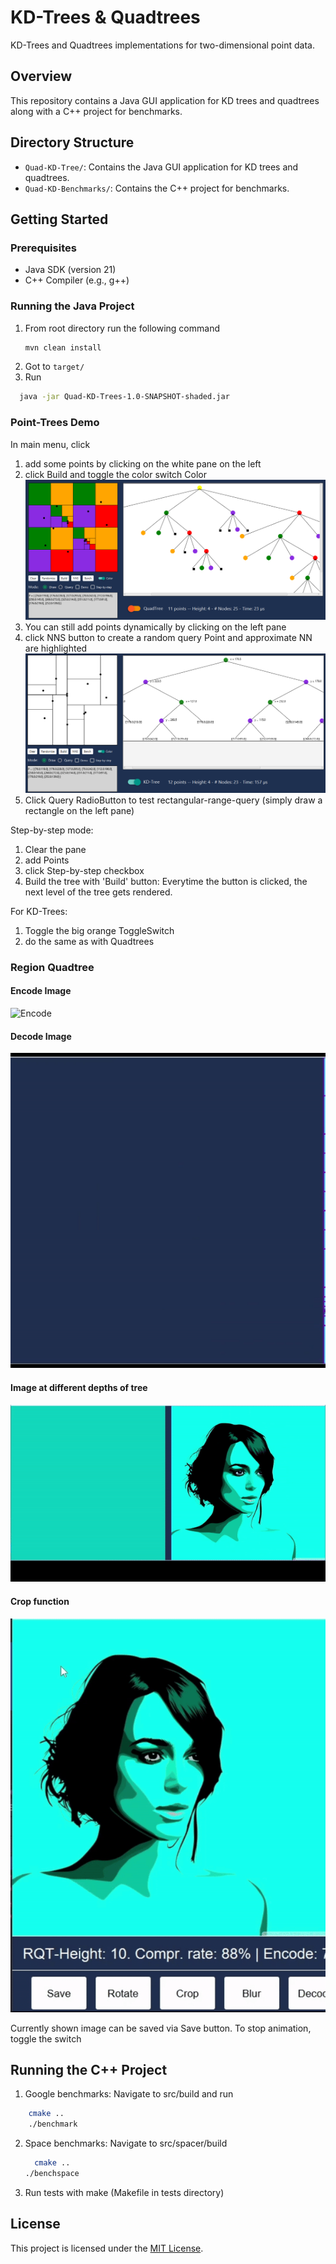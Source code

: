 # KD-Trees & Quadtrees

KD-Trees and Quadtrees implementations for two-dimensional point data.

## Overview

This repository contains a Java GUI application for KD trees and quadtrees along with a C++ project for benchmarks.

## Directory Structure

- `Quad-KD-Tree/`: Contains the Java GUI application for KD trees and quadtrees.
- `Quad-KD-Benchmarks/`: Contains the C++ project for benchmarks.

## Getting Started

### Prerequisites

- Java SDK (version 21)
- C++ Compiler (e.g., g++)

### Running the Java Project

1. From root directory run the following command
    ```bash
    mvn clean install
    ```
2. Got to `target/`
3. Run

  ```bash
    java -jar Quad-KD-Trees-1.0-SNAPSHOT-shaded.jar
   ```

### Point-Trees Demo

In main menu, click

1. add some points by clicking on the white pane on the left
2. click Build and toggle the color switch Color
   ![Screenshot 1](readme/img.png)
3. You can still add points dynamically by clicking on the left pane
4. click NNS button to create a random query Point and approximate NN are highlighted
   ![Screenshot 2](readme/img_1.png)
5. Click Query RadioButton to test rectangular-range-query (simply draw a rectangle on the left pane)

Step-by-step mode:

1. Clear the pane
2. add Points
3. click Step-by-step checkbox
4. Build the tree with 'Build' button: Everytime the button is clicked, the next
   level of the tree gets rendered.

For KD-Trees:

1. Toggle the big orange ToggleSwitch
2. do the same as with Quadtrees

### Region Quadtree

#### Encode Image

![Encode](readme/encodegif.gif)

#### Decode Image

![Decode](readme/decode.gif)

#### Image at different depths of tree

![ShowDepth](readme/blur.gif)

#### Crop function

![crop](readme/crop.gif)

Currently shown image can be saved via Save button. To stop animation, toggle the switch

## Running the C++ Project

1. Google benchmarks: Navigate to src/build and run

```bash
    cmake ..
    ./benchmark
 ```

2. Space benchmarks: Navigate to src/spacer/build

    ```bash
      cmake ..
    ./benchspace
    ```
3. Run tests with make (Makefile in tests directory)

## License

This project is licensed under the [MIT License](LICENSE).
